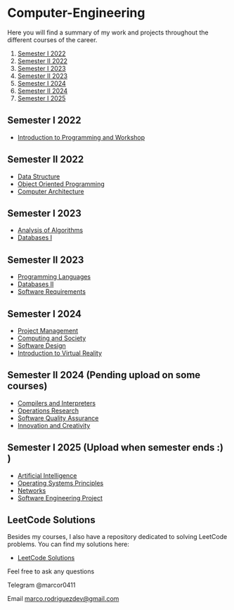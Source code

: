 # Computer-Engineering

Here you will find a summary of my work and projects throughout the different courses of the career.

1. [Semester I 2022](#Semester-I-2022)
2. [Semester II 2022](#Semester-II-2022)
3. [Semester I 2023](#Semester-I-2023)
4. [Semester II 2023](#Semester-II-2023)
5. [Semester I 2024](#Semester-I-2024)
6. [Semester II 2024](#Semester-II-2024)
7. [Semester I 2025](#Semester-I-2025)


## Semester I 2022

- [Introduction to Programming and Workshop](https://github.com/marcor0311/Introduction-to-Programming-and-Workshop)

## Semester II 2022

- [Data Structure](https://github.com/marcor0311/Data-Structure)
- [Object Oriented Programming](https://github.com/marcor0311/Object-Oriented-Programming)
- [Computer Architecture](https://github.com/marcor0311/Computer-Architecture)

## Semester I 2023

- [Analysis of Algorithms](https://github.com/marcor0311/Analysis-of-Algorithms)
- [Databases I](https://github.com/marcor0311/Databases-I)

## Semester II 2023

- [Programming Languages](https://github.com/marcor0311/Programming-Languages)
- [Databases II](https://github.com/marcor0311/Databases-II)
- [Software Requirements](https://github.com/marcor0311/Software-Requirements)

## Semester I 2024

- [Project Management](https://github.com/marcor0311/Project-Management)
- [Computing and Society](https://github.com/marcor0311/Computing-and-Society)
- [Software Design](https://github.com/marcor0311/Software-Design)
- [Introduction to Virtual Reality](https://github.com/marcor0311/VRremote)

## Semester II 2024 (Pending upload on some courses)

- [Compilers and Interpreters](https://github.com/marcor0311/Compilers-and-Interpreters)
- [Operations Research](https://github.com/marcor0311/Operations-Research)
- [Software Quality Assurance](https://github.com/marcor0311/Software-Quality-Assurance)
- [Innovation and Creativity](https://github.com/marcor0311/Innovation-and-Creativity)

## Semester I 2025 (Upload when semester ends :) )

- [Artificial Intelligence](https://github.com/marcor0311/Artificial-Intelligence)  
- [Operating Systems Principles](https://github.com/marcor0311/Operating-Systems-Principles)  
- [Networks](https://github.com/marcor0311/Networks)  
- [Software Engineering Project](https://github.com/marcor0311/Software-Engineering-Project)  


## LeetCode Solutions

Besides my courses, I also have a repository dedicated to solving LeetCode problems. You can find my solutions here: 
- [LeetCode Solutions](https://github.com/marcor0311/LeetCode)

Feel free to ask any questions

Telegram @marcor0411

Email marco.rodriguezdev@gmail.com
